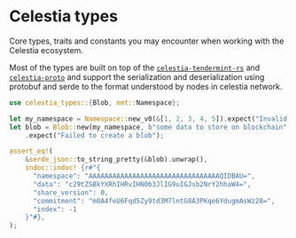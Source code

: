 # Celestia types

Core types, traits and constants you may encounter when working with the Celestia ecosystem.

Most of the types are built on top of the [`celestia-tendermint-rs`](https://github.com/eigerco/celestia-tendermint-rs)
and [`celestia-proto`](https://github.com/eigerco/lumina/proto) and support the serialization and deserialization using
protobuf and serde to the format understood by nodes in celestia network.

```rust
use celestia_types::{Blob, nmt::Namespace};

let my_namespace = Namespace::new_v0(&[1, 2, 3, 4, 5]).expect("Invalid namespace");
let blob = Blob::new(my_namespace, b"some data to store on blockchain".to_vec())
    .expect("Failed to create a blob");

assert_eq!(
    &serde_json::to_string_pretty(&blob).unwrap(), 
    indoc::indoc! {r#"{
      "namespace": "AAAAAAAAAAAAAAAAAAAAAAAAAAAAAAAAAQIDBAU=",
      "data": "c29tZSBkYXRhIHRvIHN0b3JlIG9uIGJsb2NrY2hhaW4=",
      "share_version": 0,
      "commitment": "m0A4feU6Fqd5Zy9td3M7lntG8A3PKqe6YdugmAsWz28=",
      "index": -1
    }"#},
);
```
